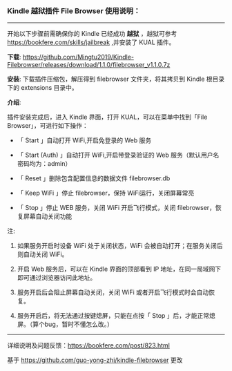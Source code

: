 ### Kindle 越狱插件 File Browser 使用说明：  
------------
开始以下步骤前需确保你的 Kindle 已经成功 **越狱** ，越狱可参考 <https://bookfere.com/skills/jailbreak> ,并安装了 KUAL 插件。

**下载**: <https://github.com/Mingtu2019/Kindle-Filebrowser/releases/download/1.1.0/filebrowser_v1.1.0.7z>

**安装**: 下载插件压缩包，解压得到 filebrowser 文件夹，将其拷贝到 Kindle 根目录下的 extensions 目录中。

**介绍**:   

插件安装完成后，进入 Kindle 界面，打开 KUAL，可以在菜单中找到「File Browser」，可进行如下操作：  

   * 「 Start 」自动打开 WiFi,开启免登录的 Web 服务  

   * 「 Start (Auth) 」自动打开 WiFi,开启带登录验证的 Web 服务（默认用户名密码均为：admin）  

   * 「 Reset 」删除包含配置信息的数据文件 filebrowser.db  

   * 「 Keep WiFi 」停止 filebrowser，保持 WiFi运行，关闭屏幕常亮

   * 「 Stop 」停止 WEB 服务，关闭 WiFi 开启飞行模式，关闭 filebrowser，恢复屏幕自动关闭功能  

注: 
   1. 如果服务开启时设备 WiFi 处于关闭状态，WiFi 会被自动打开；在服务关闭后则自动关闭 WiFi。

   2. 开启 Web 服务后，可以在 Kindle 界面的顶部看到 IP 地址，在同一局域网下即可通过浏览器访问此地址。

   3. 服务开启后会阻止屏幕自动关闭，关闭 WiFi 或者开启飞行模式时会自动恢复。

   4. 服务开启后，将无法通过按键熄屏，只能在点按「 Stop 」后，才能正常熄屏。（算个bug，暂时不懂怎么改。）

-----------

详细说明及问题反馈：<https://bookfere.com/post/823.html>  

基于 <https://github.com/guo-yong-zhi/kindle-filebrowser> 更改
